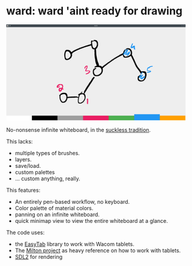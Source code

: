 # ward: ward 'aint ready for drawing

<img src="https://github.com/bollu/ward/raw/master/static/ward-drawing.png" alt="alt text" width="whatever" height="256">



No-nonsense infinite whiteboard, in the [suckless tradition](https://suckless.org/).

This lacks:
- multiple types of brushes.
- layers.
- save/load.
- custom palettes
- ... custom anything, really.

This features:

- An entirely pen-based workflow, no keyboard.
- Color palette of material colors.
- panning on an infinite whiteboard.
- quick minimap view to view the entire whiteboard at a glance.

The code uses:

- the [EasyTab](https://github.com/ApoorvaJ/EasyTab) library to work with Wacom tablets.
- The [Milton project](https://github.com/serge-rgb/milton) as heavy reference on how to work with tablets.
- [SDL2](https://www.libsdl.org/) for rendering

